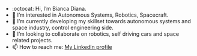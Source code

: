 - :octocat:  Hi, I’m Bianca Diana.
- 👀 I’m interested in Autonomous Systems, Robotics, Spacecraft.
- 🌱 I’m currently developing my skillset towards autonomous systems and space industry, control engineering side.
- 💞️ I’m looking to collaborate on robotics, self driving cars and space related projects. 
- 📫 How to reach me: [My LinkedIn profile](https://dk.linkedin.com/in/biancaturneanu)
              
<!---
BiancaDT/BiancaDT is a ✨ special ✨ repository because its `README.md` (this file) appears on your GitHub profile.
You can click the Preview link to take a look at your changes.
--->
